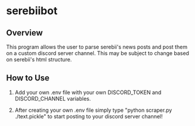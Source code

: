 # serebiibot

## Overview
This program allows the user to parse serebii's news posts and post them on a custom discord server channel. This may be subject to change based on serebii's html structure.

## How to Use
1. Add your own .env file with your own DISCORD_TOKEN and DISCORD_CHANNEL variables. 

2. After creating your own .env file simply type "python scraper.py ./text.pickle" to start posting to your discord server channel!
